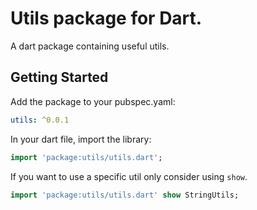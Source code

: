 # Utils package for Dart.

A dart package containing useful utils.

## Getting Started

 Add the package to your pubspec.yaml:

 ```yaml
 utils: ^0.0.1
 ```
 
 In your dart file, import the library:

 ```Dart
import 'package:utils/utils.dart';
 ```
 If you want to use a specific util only consider using `show`.

 ```Dart
import 'package:utils/utils.dart' show StringUtils;
 ```